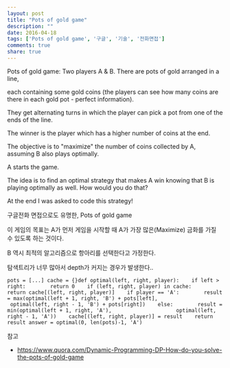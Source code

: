 ```yaml
---
layout: post
title: "Pots of gold game"
description: ""
date: 2016-04-18
tags: ['Pots of gold game', '구글', '기술', '전화면접']
comments: true
share: true
---
```


Pots of gold game: Two players A & B. There are pots of gold arranged in a
line,

each containing some gold coins (the players can see how many coins are there
in each gold pot - perfect information).

They get alternating turns in which the player can pick a pot from one of the
ends of the line.

The winner is the player which has a higher number of coins at the end.

The objective is to "maximize" the number of coins collected by A, assuming B
also plays optimally.

  

A starts the game.

  

The idea is to find an optimal strategy that makes A win knowing that B is
playing optimally as well. How would you do that?

At the end I was asked to code this strategy!

  

구글전화 면접으로도 유명한, Pots of gold game

이 게임의 목표는 A가 먼저 게임을 시작할 때 A가 가장 많은(Maximize) 금화를 가질 수 있도록 하는 것이다.

B 역시 최적의 알고리즘으로 항아리를 선택한다고 가정한다.

  

탐색트리가 너무 많아서 depth가 커지는 경우가 발생한다..

    pots = [...] cache = {}def optimal(left, right, player):    if left > right:        return 0    if (left, right, player) in cache:        return cache[(left, right, player)]    if player == 'A':        result = max(optimal(left + 1, right, 'B') + pots[left],                     optimal(left, right - 1, 'B') + pots[right])    else:        result = min(optimal(left + 1, right, 'A'),                     optimal(left, right - 1, 'A'))    cache[(left, right, player)] = result    return result answer = optimal(0, len(pots)-1, 'A')

  

참고

  * https://www.quora.com/Dynamic-Programming-DP-How-do-you-solve-the-pots-of-gold-game

  

